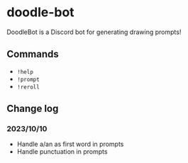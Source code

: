 # doodle-bot
DoodleBot is a Discord bot for generating drawing prompts!

## Commands
- `!help`
- `!prompt`
- `!reroll`

## Change log
### 2023/10/10
- Handle a/an as first word in prompts
- Handle punctuation in prompts

